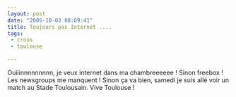 ```yaml
---
layout: post
date: "2005-10-03 08:09:41"
title: Toujours pas Internet ....
tags:
 - crous
 - toulouse

---
```


Ouiiinnnnnnnnn, je veux internet dans ma chambreeeeee ! Sinon freebox ! Les newsgroups me manquent ! Sinon ça va bien, samedi je suis allé voir un match au Stade Toulousain. Vive Toulouse !
